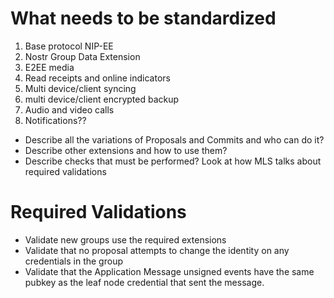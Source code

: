 # What needs to be standardized

1. Base protocol NIP-EE
1. Nostr Group Data Extension
1. E2EE media
1. Read receipts and online indicators
1. Multi device/client syncing
1. multi device/client encrypted backup
1. Audio and video calls
1. Notifications??


- Describe all the variations of Proposals and Commits and who can do it?
- Describe other extensions and how to use them?
- Describe checks that must be performed? Look at how MLS talks about required validations

# Required Validations

- Validate new groups use the required extensions
- Validate that no proposal attempts to change the identity on any credentials in the group
- Validate that the Application Message unsigned events have the same pubkey as the leaf node credential that sent the message.

